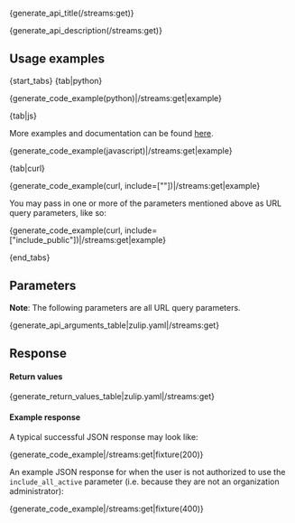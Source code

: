 {generate_api_title(/streams:get)}

{generate_api_description(/streams:get)}

## Usage examples

{start_tabs}
{tab|python}

{generate_code_example(python)|/streams:get|example}

{tab|js}

More examples and documentation can be found [here](https://github.com/zulip/zulip-js).

{generate_code_example(javascript)|/streams:get|example}

{tab|curl}

{generate_code_example(curl, include=[""])|/streams:get|example}

You may pass in one or more of the parameters mentioned above
as URL query parameters, like so:

{generate_code_example(curl, include=["include_public"])|/streams:get|example}

{end_tabs}

## Parameters

**Note**: The following parameters are all URL query parameters.

{generate_api_arguments_table|zulip.yaml|/streams:get}

## Response

#### Return values

{generate_return_values_table|zulip.yaml|/streams:get}

#### Example response

A typical successful JSON response may look like:

{generate_code_example|/streams:get|fixture(200)}

An example JSON response for when the user is not authorized to use the
`include_all_active` parameter (i.e. because they are not an organization
administrator):

{generate_code_example|/streams:get|fixture(400)}
